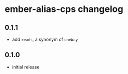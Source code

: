 # ember-alias-cps changelog

## 0.1.1

- add `reads`, a synonym of `oneWay`

## 0.1.0

- initial release

